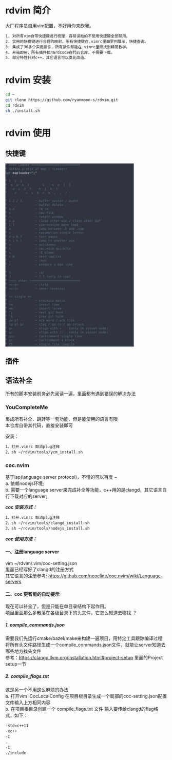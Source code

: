 # rdvim 简介
大厂程序员自用vim配置，不好用你来砍我。  
```txt
1. 对所有vim自带快捷键进行梳理，容易误触的不使用快捷键全部禁用。
2. 实用的快捷键进行合理的映射，所有快捷键在.vimrc里面罗列展示，快捷查询。
3. 集成了30多个实用插件，所有插件都能在.vimrc里面找到精简教学。
4. 开箱即用，所有插件都hardcode在代码仓库，不需要下载。
5. 部分特性针对c++，其它语言可以类比改造。
```

# rdvim 安装
```bash
cd ~
git clone https://github.com/ryanmoon-s/rdvim.git
cd rdvim
sh ./install.sh
```

# rdvim 使用
## 快捷键
<img src="https://github.com/ryanmoon-s/rdvim/blob/main/.screenshot/Leader.png" width = "400"  alt="Leader map" align=center />  
<img src="https://github.com/ryanmoon-s/rdvim/blob/main/.screenshot/Othermap.png" width = "400"  alt="Other map" align=center /> 

## 插件


## 语法补全
所有的脚本安装前务必先阅读一遍，里面都有遇到错误的解决办法  
### YouCompleteMe
集成所有补全、跳转等一套功能，但是能使用的语言有限  
本仓库自带其代码，直接安装即可  
  
安装：
```txt
1、打开.vimrc 取消plug注释  
2、sh ~/rdvim/tools/ycm_install.sh  
```

### coc.nvim
基于lsp(language server protocol)，不懂的可以百度 ~  
a. 依赖nodejs环境;  
b. 需要一个language server来完成补全等功能，c++用的是clangd，其它语言自行下载对应的server;  
  
***coc 安装方式：***   
```txt
1、打开.vimrc 取消plug注释
2、sh ~/rdvim/tools/clangd_install.sh
3、sh ~/rdvim/tools/nodejs_install.sh
```

***coc 使用方法：***
#### 一、注册language server
vim ~/rdvim/.vim/coc-setting.json   
里面已经写好了clangd的注册方式  
其它语言的注册参考: https://github.com/neoclide/coc.nvim/wiki/Language-servers

#### 二、coc 更智能的自动提示

现在可以补全了，但是只能在单目录结构下起作用。  
项目里面那么多散落在各级目录下的头文件，它怎么知道去哪找 ？  

##### 1. compile_commands.json
需要我们先运行cmake/bazel/make来构建一遍项目，用特定工具跟踪编译过程 将所有头文件路径生成一个compile_commands.json文件，就能让server知道去哪些地方找头文件  
参考：https://clangd.llvm.org/installation.html#project-setup  里面的Project setup一节

##### 2. compile_flags.txt
这是另一个不用这么麻烦的办法  
a. 打开vim :CocLocalConfig 在项目根目录生成一个局部的coc-setting.json配置文件输入上方相同内容  
b. 在项目根目录创建一个 compile_flags.txt 文件 输入要传给clangd的flag格式，如下：  
```txt
-std=c++11
-xc++
-I
.
-I
./include
```
